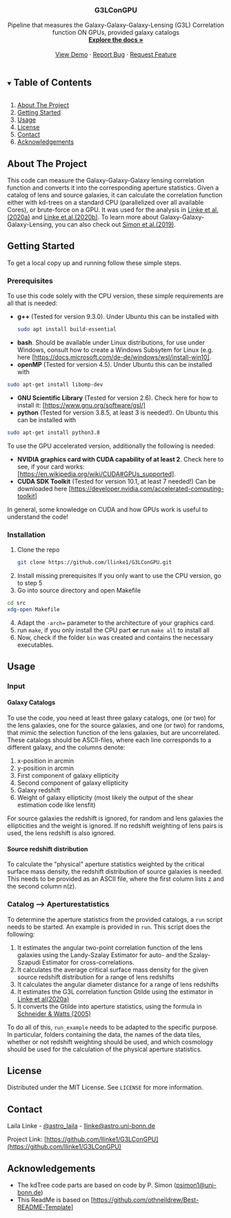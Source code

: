 

<!-- PROJECT LOGO -->
<br />

  <h3 align="center">G3LConGPU</h3>

  <p align="center">
    Pipeline that measures the Galaxy-Galaxy-Galaxy-Lensing (G3L) Correlation function ON GPUs, provided galaxy catalogs
    <br />
    <a href="https://github.com/llinke1/G3LConGPU"><strong>Explore the docs »</strong></a>
    <br />
    <br />
    <a href="https://github.com/llinke1/G3LConGPU">View Demo</a>
    ·
    <a href="https://github.com/llinke1/G3LConGPU/issues">Report Bug</a>
    ·
    <a href="https://github.com/llinke1/G3LConGPU/issues">Request Feature</a>
  </p>
</p>



<!-- TABLE OF CONTENTS -->
<details open="open">
  <summary><h2 style="display: inline-block">Table of Contents</h2></summary>
  <ol>
    <li>
      <a href="#about-the-project">About The Project</a>
    </li>
    <li>
      <a href="#getting-started">Getting Started</a>
    </li>
    <li><a href="#usage">Usage</a></li>
    <li><a href="#license">License</a></li>
    <li><a href="#contact">Contact</a></li>
    <li><a href="#acknowledgements">Acknowledgements</a></li>
  </ol>
</details>



<!-- ABOUT THE PROJECT -->
## About The Project

This code can measure the Galaxy-Galaxy-Galaxy lensing correlation function and converts it into the corresponding aperture statistics. Given a catalog of lens and source galaxies, it can calculate the correlation function either with kd-trees on a standard CPU (parallelized over all available Cores), or brute-force on a GPU. It was used for the analysis in <a href="https://ui.adsabs.harvard.edu/abs/2020A%26A...634A..13L/abstract">Linke et al.(2020a)</a> and <a href="https://ui.adsabs.harvard.edu/abs/2020A%26A...640A..59L/abstract"> Linke et al.(2020b)</a>. To learn more about Galaxy-Galaxy-Galaxy-Lensing, you can also check out <a href="https://ui.adsabs.harvard.edu/abs/2019A%26A...622A.104S/abstract"> Simon et al.(2019)</a>. 


<!-- GETTING STARTED -->
## Getting Started

To get a local copy up and running follow these simple steps.

### Prerequisites
To use this code solely with the CPU version, these simple requirements are all that is needed:
* **g++** (Tested for version 9.3.0). 
Under Ubuntu this can be installed with
  ```sh
  sudo apt install build-essential
  ```
* **bash**. Should be available under Linux distributions, for use under Windows, consult how to create a Windows Subsytem for Linux (e.g. here [https://docs.microsoft.com/de-de/windows/wsl/install-win10].
* **openMP** (Tested for version 4.5). Under Ubuntu this can be installed with
```sh
sudo apt-get install libomp-dev
```
* **GNU Scientific Library** (Tested for version 2.6). Check here for how to install it: [https://www.gnu.org/software/gsl/]
* **python** (Tested for version 3.8.5, at least 3 is needed!). On Ubuntu this can be installed with
```sh
sudo apt-get install python3.8
```

To use the GPU accelerated version, additionally the following is needed:

* **NVIDIA graphics card with CUDA capability of at least 2**. Check here to see, if your card works: [https://en.wikipedia.org/wiki/CUDA#GPUs_supported].
* **CUDA SDK Toolkit** (Tested for version 10.1, at least 7 needed!)
Can be downloaded here [https://developer.nvidia.com/accelerated-computing-toolkit]

In general, some knowledge on CUDA and how GPUs work is useful to understand the code!

### Installation

1. Clone the repo
   ```sh
   git clone https://github.com/llinke1/G3LConGPU.git
   ```
2. Install missing prerequisites
If you only want to use the CPU version, go to step 5
3. Go into source directory and open Makefile
```sh
cd src
xdg-open Makefile
```
4. Adapt the `-arch=` parameter to the architecture of your graphics card.
5. run `make`, if you only install the CPU part **or** run `make all` to install all
6. Now, check if the folder `bin` was created and contains the necessary executables.


<!-- USAGE EXAMPLES -->
## Usage

### Input
#### Galaxy Catalogs
To use the code, you need at least three galaxy catalogs, one (or two) for the lens galaxies, one for the source galaxies, and one (or two) for randoms, that mimic the selection function of the lens galaxies, but are uncorrelated. These catalogs should be ASCII-files, where each line corresponds to a different galaxy, and the columns denote:
1. x-position in arcmin
2. y-position in arcmin
3. First component of galaxy ellipticity
4. Second component of galaxy ellipticity
5. Galaxy redshift
6. Weight of galaxy ellipticity (most likely the output of the shear estimation code like lensfit)

For source galaxies the redshift is ignored, for random and lens galaxies the ellipticities and the weight is ignored. If no redshift weighting of lens pairs is used,
the lens redshift is also ignored. 

#### Source redshift distribution
To calculate the "physical" aperture statistics weighted by the critical surface mass density, the redshift distribution of source galaxies is needed. This needs to be provided as an ASCII file, where the first column lists z and the second column n(z). 

### Catalog --> Aperturestatistics
To determine the aperture statistics from the provided catalogs, a `run` script needs to be started. An example is provided in `run`. This script does the following:
1. It estimates the angular two-point correlation function of the lens galaxies using the Landy-Szalay Estimator for auto- and the Szalay-Szapudi Estimator for cross-correlations.
2. It calculates the average critical surface mass density for the given source redshift distribution for a range of lens redshifts
3. It calculates the angular diameter distance for a range of lens redshifts
4. It estimates the G3L correlation function Gtilde using the estimator in [Linke et al(2020a)](https://ui.adsabs.harvard.edu/abs/2020A%26A...640A..59L/abstract)
5. It converts the Gtilde into aperture statistics, using the formula in [Schneider & Watts (2005)](https://ui.adsabs.harvard.edu/abs/2005A%26A...432..783S/abstract)

To do all of this, `run_example` needs to be adapted to the specific purpose. In particular, folders containing the data, the names of the data tiles, whether or not redshift weighting should be used, and which cosmology should be used for the calculation of the physical aperture statistics.


<!-- LICENSE -->
## License

Distributed under the MIT License. See `LICENSE` for more information.



<!-- CONTACT -->
## Contact

Laila Linke - [@astro_laila](https://twitter.com/astro_laila) - llinke@astro.uni-bonn.de

Project Link: [https://github.com/llinke1/G3LConGPU](https://github.com/llinke1/G3LConGPU)



<!-- ACKNOWLEDGEMENTS -->
## Acknowledgements

* The kdTree code parts are based on code by P. Simon (psimon1@uni-bonn.de)
* This ReadMe is based on [https://github.com/othneildrew/Best-README-Template]





